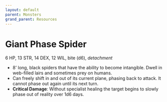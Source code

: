 ```yaml
---
layout: default
parent: Monsters
grand_parent: Resources
---
```


# Giant Phase Spider

6 HP, 13 STR, 14 DEX, 12 WIL, bite (d6), _detachment_

- 8’ long, black spiders that have the ability to become intangible. Dwell in web-filled lairs and sometimes prey on humans.
- Can freely shift in and out of its current plane, phasing back to attack. It cannot phase out again until its next turn. 
- **Critical Damage**: Without specialist healing the target begins to slowly phase out of reality over 1d6 days.
